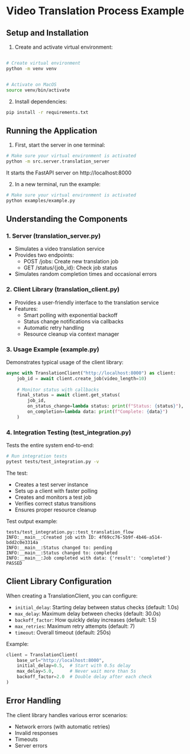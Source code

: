 # Video Translation Process Example

## Setup and Installation

1. Create and activate virtual environment:
```bash

# Create virtual environment
python -m venv venv


# Activate on MacOS
source venv/bin/activate
```

2. Install dependencies:
```bash
pip install -r requirements.txt
```


## Running the Application

1. First, start the server in one terminal:
```bash
# Make sure your virtual environment is activated
python -m src.server.translation_server
```
It starts the FastAPI server on http://localhost:8000

2. In a new terminal, run the example:
```bash
# Make sure your virtual environment is activated
python examples/example.py
```

## Understanding the Components

### 1. Server (translation_server.py)
- Simulates a video translation service
- Provides two endpoints:
  - POST /jobs: Create new translation job
  - GET /status/{job_id}: Check job status
- Simulates random completion times and occasional errors

### 2. Client Library (translation_client.py)
- Provides a user-friendly interface to the translation service
- Features:
  - Smart polling with exponential backoff
  - Status change notifications via callbacks
  - Automatic retry handling
  - Resource cleanup via context manager

### 3. Usage Example (example.py)
Demonstrates typical usage of the client library:
```python
async with TranslationClient("http://localhost:8000") as client:
    job_id = await client.create_job(video_length=10)
    
    # Monitor status with callbacks
    final_status = await client.get_status(
        job_id,
        on_status_change=lambda status: print(f"Status: {status}"),
        on_completion=lambda data: print(f"Complete: {data}")
    )
```


### 4. Integration Testing (test_integration.py)
Tests the entire system end-to-end:
```bash
# Run integration tests
pytest tests/test_integration.py -v
```

The test:
- Creates a test server instance
- Sets up a client with faster polling
- Creates and monitors a test job
- Verifies correct status transitions
- Ensures proper resource cleanup

Test output example:
```
tests/test_integration.py::test_translation_flow 
INFO:__main__:Created job with ID: 4f69cc76-5b9f-4b46-a514-bdd2c0e3314a
INFO:__main__:Status changed to: pending
INFO:__main__:Status changed to: completed
INFO:__main__:Job completed with data: {'result': 'completed'}
PASSED
```

## Client Library Configuration

When creating a TranslationClient, you can configure:
- `initial_delay`: Starting delay between status checks (default: 1.0s)
- `max_delay`: Maximum delay between checks (default: 30.0s)
- `backoff_factor`: How quickly delay increases (default: 1.5)
- `max_retries`: Maximum retry attempts (default: 7)
- `timeout`: Overall timeout (default: 250s)

Example:
```python
client = TranslationClient(
    base_url="http://localhost:8000",
    initial_delay=0.5,  # Start with 0.5s delay
    max_delay=5.0,      # Never wait more than 5s
    backoff_factor=2.0  # Double delay after each check
)
```

## Error Handling

The client library handles various error scenarios:
- Network errors (with automatic retries)
- Invalid responses
- Timeouts
- Server errors


